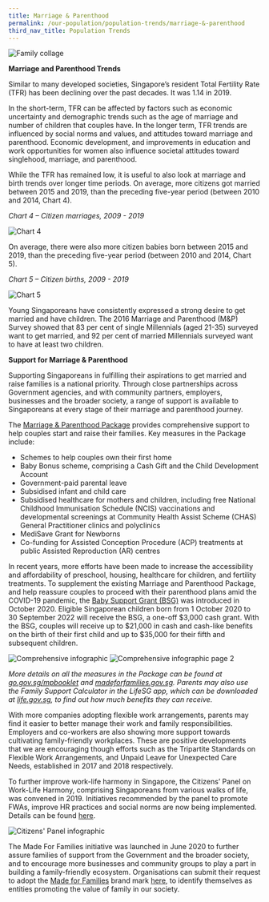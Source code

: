 ```yaml
---
title: Marriage & Parenthood
permalink: /our-population/population-trends/marriage-&-parenthood
third_nav_title: Population Trends
---
```


![Family collage](/images/stock-image-19.JPG)

**Marriage and Parenthood Trends**

Similar to many developed societies, Singapore’s resident Total Fertility Rate (TFR) has been declining over the past decades. It was 1.14 in 2019.

In the short-term, TFR can be affected by factors such as economic uncertainty and demographic trends such as the age of marriage and number of children that couples have. In the longer term, TFR trends are influenced by social norms and values, and attitudes toward marriage and parenthood. Economic development, and improvements in education and work opportunities for women also influence societal attitudes toward singlehood, marriage, and parenthood.

While the TFR has remained low, it is useful to also look at marriage and birth trends over longer time periods. On average, more citizens got married between 2015 and 2019, than the preceding five-year period (between 2010 and 2014, Chart 4).

*Chart 4 – Citizen marriages, 2009 - 2019*

![Chart 4](/images/chart-4-citizen-marriages.PNG)

On average, there were also more citizen babies born between 2015 and 2019, than the preceding five-year period (between 2010 and 2014, Chart 5).

*Chart 5 – Citizen births, 2009 - 2019*

![Chart 5](/images/chart-5-citizen-births.PNG)

Young Singaporeans have consistently expressed a strong desire to get married and have children. The 2016 Marriage and Parenthood (M&P) Survey showed that 83 per cent of single Millennials (aged 21-35) surveyed want to get married, and 92 per cent of married Millennials surveyed want to have at least two children.

**Support for Marriage & Parenthood**

Supporting Singaporeans in fulfilling their aspirations to get married and raise families is a national priority. Through close partnerships across Government agencies, and with community partners, employers, businesses and the broader society, a range of support is available to Singaporeans at every stage of their marriage and parenthood journey.

The [Marriage & Parenthood Package](https://www.go.gov.sg/mpbooklet) provides comprehensive support to help couples start and raise their families. Key measures in the Package include: 

* Schemes to help couples own their first home  
* Baby Bonus scheme, comprising a Cash Gift and the Child Development Account  
* Government-paid parental leave  
* Subsidised infant and child care  
* Subsidised healthcare for mothers and children, including free National Childhood Immunisation Schedule (NCIS) vaccinations and developmental screenings at Community Health Assist Scheme (CHAS) General Practitioner clinics and polyclinics  
* MediSave Grant for Newborns  
* Co-funding for Assisted Conception Procedure (ACP) treatments at public Assisted Reproduction (AR) centres  

In recent years, more efforts have been made to increase the accessibility and affordability of preschool, housing, healthcare for children, and fertility treatments. To supplement the existing Marriage and Parenthood Package, and help reassure couples to proceed with their parenthood plans amid the COVID-19 pandemic, the [Baby Support Grant (BSG)](https://www.go.gov.sg/baby-support-grant) was introduced in October 2020. Eligible Singaporean children born from 1 October 2020 to 30 September 2022 will receive the BSG, a one-off $3,000 cash grant. With the BSG, couples will receive up to $21,000 in cash and cash-like benefits on the birth of their first child and up to $35,000 for their fifth and subsequent children. 

![Comprehensive infographic](/images/comprehensive-infographic-1.png)
![Comprehensive infographic page 2](/images/comprehensive-infographic-2.png)
 
_More details on all the measures in the Package can be found at [go.gov.sg/mpbooklet](https://www.go.gov.sg/mpbooklet) and [madeforfamilies.gov.sg](https://www.madeforfamilies.gov.sg). Parents may also use the Family Support Calculator in the LifeSG app, which can be downloaded at [life.gov.sg](https://www.tech.gov.sg/products-and-services/lifesg/), to find out how much benefits they can receive._

With more companies adopting flexible work arrangements, parents may find it easier to better manage their work and family responsibilities. Employers and co-workers are also showing more support towards cultivating family-friendly workplaces. These are positive developments that we are encouraging though efforts such as the Tripartite Standards on Flexible Work Arrangements, and Unpaid Leave for Unexpected Care Needs, established in 2017 and 2018 respectively.

To further improve work-life harmony in Singapore, the Citizens’ Panel on Work-Life Harmony, comprising Singaporeans from various walks of life, was convened in 2019. Initiatives recommended by the panel to promote FWAs, improve HR practices and social norms are now being implemented. Details can be found [here](https://www.ideas.gov.sg/public/CitizensPanel_WorkLifeHarmony). 

![Citizens' Panel infographic](/images/CP-2019-infographic.jpg)

The Made For Families initiative was launched in June 2020 to further assure families of support from the Government and the broader society, and to encourage more businesses and community groups to play a part in building a family-friendly ecosystem. Organisations can submit their request to adopt the [Made for Families](https://www.go.gov.sg/madeforfamilies) brand mark [here](https://www.madeforfamilies.gov.sg/MadeForFamilies), to identify themselves as entities promoting the value of family in our society.

